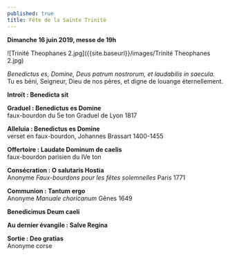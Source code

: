 ```yaml
---
published: true
title: Fête de la Sainte Trinité
---
```

**Dimanche 16 juin 2019, messe de 19h**

![Trinité Theophanes 2.jpg]({{site.baseurl}}/images/Trinité Theophanes 2.jpg)



*Benedictus es, Domine, Deus patrum nostrorum, et laudabilis in saecula.*  
Tu es béni, Seigneur, Dieu de nos pères, et digne de louange éternellement.

**Introït : Benedicta sit**

**Graduel : Benedictus es Domine**  
faux-bourdon du 5e ton Graduel de Lyon 1817

**Alleluia : Benedictus es Domine**  
verset en faux-bourdon, Johannes Brassart 1400-1455

**Offertoire : Laudate Dominum de caelis**  
faux-bourdon parisien du IVe ton

**Consécration : O salutaris Hostia**  
Anonyme *Faux-bourdons pour les fêtes solemnelles* Paris 1771

**Communion : Tantum ergo**  
Anonyme *Manuale choricanum* Gênes 1649

**Benedicimus Deum caeli**

**Au dernier évangile : Salve Regina**

**Sortie : Deo gratias**  
Anonyme corse
